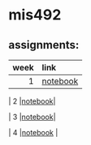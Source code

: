 # mis492
## assignments:

|     week                  |      link                   |
|--------------------------:|:----------------------------|
|   1                       |[notebook](assignment1.ipynb)|

|   2                       |[notebook](assignment2.ipynb)|

|   3                       |[notebook](assignment3.ipynb)|

|   4                       |[notebook](week5_hw.ipynb)   |